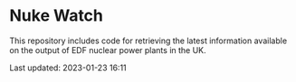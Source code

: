 # Nuke Watch

This repository includes code for retrieving the latest information available on the output of EDF nuclear power plants in the UK.

Last updated: 2023-01-23 16:11